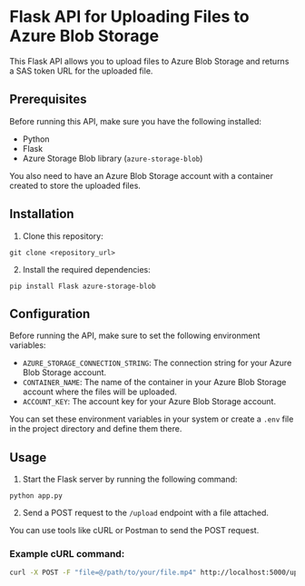 # Flask API for Uploading Files to Azure Blob Storage

This Flask API allows you to upload files to Azure Blob Storage and returns a SAS token URL for the uploaded file.

## Prerequisites

Before running this API, make sure you have the following installed:

- Python
- Flask
- Azure Storage Blob library (`azure-storage-blob`)

You also need to have an Azure Blob Storage account with a container created to store the uploaded files.

## Installation

1. Clone this repository:
```
git clone <repository_url>
```

2. Install the required dependencies:
```
pip install Flask azure-storage-blob
```

## Configuration

Before running the API, make sure to set the following environment variables:

- `AZURE_STORAGE_CONNECTION_STRING`: The connection string for your Azure Blob Storage account.
- `CONTAINER_NAME`: The name of the container in your Azure Blob Storage account where the files will be uploaded.
- `ACCOUNT_KEY`: The account key for your Azure Blob Storage account.

You can set these environment variables in your system or create a `.env` file in the project directory and define them there.

## Usage

1. Start the Flask server by running the following command:
```
python app.py
```

2. Send a POST request to the `/upload` endpoint with a file attached.

You can use tools like cURL or Postman to send the POST request.

### Example cURL command:

```bash
curl -X POST -F "file=@/path/to/your/file.mp4" http://localhost:5000/upload
```